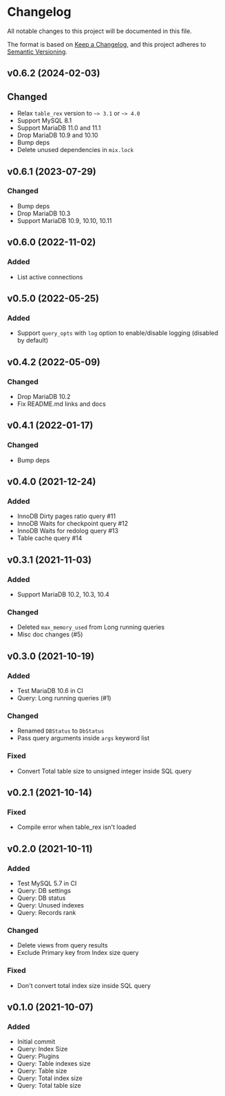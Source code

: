# Changelog

All notable changes to this project will be documented in this file.

The format is based on [Keep a Changelog](https://keepachangelog.com/en/1.0.0/),
and this project adheres to [Semantic Versioning](https://semver.org/spec/v2.0.0.html).

## v0.6.2 (2024-02-03)
## Changed
* Relax `table_rex` version to `~> 3.1` or `~> 4.0`
* Support MySQL 8.1
* Support MariaDB 11.0 and 11.1
* Drop MariaDB 10.9 and 10.10
* Bump deps
* Delete unused dependencies in `mix.lock`

## v0.6.1 (2023-07-29)
### Changed
* Bump deps
* Drop MariaDB 10.3
* Support MariaDB 10.9, 10.10, 10.11

## v0.6.0 (2022-11-02)
### Added
* List active connections

## v0.5.0 (2022-05-25)
### Added
* Support `query_opts` with `log` option to enable/disable logging (disabled by default)

## v0.4.2 (2022-05-09)
### Changed
* Drop MariaDB 10.2
* Fix README.md links and docs

## v0.4.1 (2022-01-17)
### Changed
* Bump deps

## v0.4.0 (2021-12-24)
### Added
* InnoDB Dirty pages ratio query #11
* InnoDB Waits for checkpoint query #12
* InnoDB Waits for redolog query #13
* Table cache query #14

## v0.3.1 (2021-11-03)
### Added
* Support MariaDB 10.2, 10.3, 10.4

### Changed
* Deleted `max_memory_used` from Long running queries
* Misc doc changes (#5)

## v0.3.0 (2021-10-19)
### Added
* Test MariaDB 10.6 in CI
* Query: Long running queries (#1)

### Changed
* Renamed `DBStatus` to `DbStatus`
* Pass query arguments inside `args` keyword list

### Fixed
* Convert Total table size to unsigned integer inside SQL query

## v0.2.1 (2021-10-14)
### Fixed
* Compile error when table_rex isn't loaded

## v0.2.0 (2021-10-11)
### Added
* Test MySQL 5.7 in CI
* Query: DB settings
* Query: DB status
* Query: Unused indexes
* Query: Records rank

### Changed
* Delete views from query results
* Exclude Primary key from Index size query

### Fixed
* Don't convert total index size inside SQL query

## v0.1.0 (2021-10-07)
### Added
* Initial commit
* Query: Index Size
* Query: Plugins
* Query: Table indexes size
* Query: Table size
* Query: Total index size
* Query: Total table size
